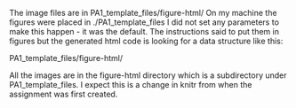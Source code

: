 The image files are in PA1_template_files/figure-html/
On my machine the figures were placed in ./PA1_template_files 
I did not set any parameters to make this happen - it was the default. 
The instructions said to put them in figures but the generated html code is looking for a data structure like this:

PA1_template_files/figure-html/

All the images are in the figure-html directory which is a subdirectory under PA1_template_files.
I expect this is a change in knitr from when the assignment was first created.
